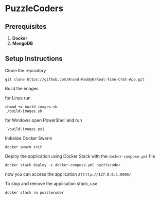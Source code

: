# PuzzleCoders

## Prerequisites
1. **Docker**
2. **MongoDB**

## Setup Instructions

Clone the repository
```
git clone https://github.com/Anand-ReddyK/Real-Time-Chat-App.git
```

  
Build the images

for Linux run
```
chmod +x build-images.sh
./build-images.sh
```

for Windows open PowerShell and run
```
.\build-images.ps1
```

Initialize Docker Swarm
```
docker swarm init
```

Deploy the application using Docker Stack with the `docker-compose.yml` file
```
docker stack deploy -c docker-compose.yml puzzlecoder
```
now you can access the application at `http://127.0.0.1:8000/`

To stop and remove the application stack, use
```
docker stack rm puzzlecoder
```
